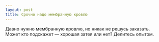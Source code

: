 ```yaml
---
layout: post 
title: Срочно надо мембранную кровлю 
--- 
```

Давно нужно мембранную кровлю, но никак не решусь заказать. Может кто подскажет — хорошая затея или нет? Делитесь опытом.